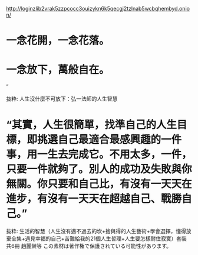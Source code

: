 http://loginzlib2vrak5zzpcocc3ouizykn6k5qecgj2tzlnab5wcbqhembyd.onion/


# 一念花開，一念花落。
# 一念放下，萬般自在。
”

抜粋:
人生沒什麼不可放下：弘一法師的人生智慧

# “其實，人生很簡單，找準自己的人生目標，即挑選自己最適合最感興趣的一件事，用一生去完成它。不用太多，一件，只要一件就夠了。別人的成功及失敗與你無關。你只要和自己比，有沒有一天天在進步，有沒有一天天在超越自己、戰勝自己。”

抜粋:
生活的智慧（人生沒有邁不過去的坎+捨與得的人生藝術+學會選擇，懂得放棄全集+遇見幸福的自己+苦難給我的21個人生哲理+人生要怎樣耐住寂寞）套裝共6冊
趙麗榮等
この素材は著作権で保護されている可能性があります。
